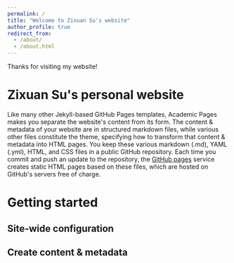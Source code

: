 ```yaml
---
permalink: /
title: "Welcome to Zixuan Su's website"
author_profile: true
redirect_from: 
  - /about/
  - /about.html
---
```


Thanks for visiting my website!

Zixuan Su's personal website
======
Like many other Jekyll-based GitHub Pages templates, Academic Pages makes you separate the website's content from its form. The content & metadata of your website are in structured markdown files, while various other files constitute the theme, specifying how to transform that content & metadata into HTML pages. You keep these various markdown (.md), YAML (.yml), HTML, and CSS files in a public GitHub repository. Each time you commit and push an update to the repository, the [GitHub pages](https://pages.github.com/) service creates static HTML pages based on these files, which are hosted on GitHub's servers free of charge.


Getting started
======


Site-wide configuration
------


Create content & metadata
------


